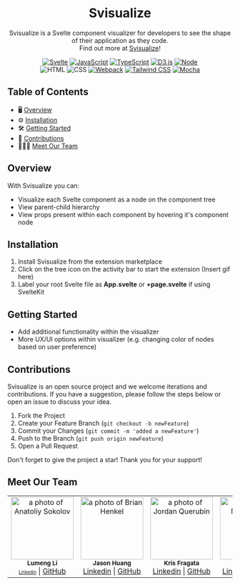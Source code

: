 <div align="center">
   <!-- PROJECT LOGO -->
  <h1 align="center"><b>Svisualize</b></h1>
</div>

<p align="center">
Svisualize is a Svelte component visualizer for developers to see the shape of their application as they code. <br/>Find out more at <a href="">Svisualize</a>!
<br/>
</p>

<div align='center'>

[![Svelte](https://img.shields.io/badge/Svelte-4A4A55?style=for-the-badge&logo=svelte&logoColor=FF3E00)](https://svelte.dev/)
[![JavaScript](https://img.shields.io/badge/javascript-yellow?style=for-the-badge&logo=javascript&logoColor=white)](https://www.javascript.com/)
[![TypeScript](https://img.shields.io/badge/TypeScript-blue?style=for-the-badge&logo=typescript&logoColor=white)](https://www.typescriptlang.org/)
[![D3.js](https://img.shields.io/badge/d3%20js-F9A03C?style=for-the-badge&logo=d3.js&logoColor=white)](https://d3js.org/)
[![Node](https://img.shields.io/badge/-node-339933?style=for-the-badge&logo=node.js&logoColor=white)](https://nodejs.org/en)
<br/>![HTML](https://img.shields.io/badge/HTML5-E34F26?style=for-the-badge&logo=html5&logoColor=white)
![CSS](https://img.shields.io/badge/CSS3-1572B6?style=for-the-badge&logo=css3&logoColor=white)
[![Webpack](https://img.shields.io/badge/Webpack-grey?style=for-the-badge&logo=webpack&logoColor=7DF9FF)](https://jestjs.io/)
[![Tailwind CSS](https://img.shields.io/badge/Tailwind_CSS-grey?style=for-the-badge&logo=tailwind-css&logoColor=38B2AC)](https://tailwindcss.com/)
[![Mocha](https://img.shields.io/badge/Mocha-grey?style=for-the-badge&logo=mocha&logoColor=8D6748)](https://mochajs.org/)

</div>

## Table of Contents

- 🖥️ [Overview](#overview)
- ⚙️ [Installation](#installation)
- 🛠 [Getting Started](#getting-started)
- 🔗 [Contributions](#contributions)
- 👩🏻‍💻 [Meet Our Team](#meet-our-team)

## Overview

With Svisualize you can:

- Visualize each Svelte component as a node on the component tree
- View parent-child hierarchy
- View props present within each component by hovering it's component node

## Installation

1. Install Svisualize from the extension marketplace
2. Click on the tree icon on the activity bar to start the extension
(Insert gif here)
3. Label your root Svelte file as **App.svelte** or **+page.svelte** if using SvelteKit

## Getting Started

- Add additional functionality within the visualizer
- More UX/UI options within visualizer (e.g. changing color of nodes based on user preference)

## Contributions

Svisualize is an open source project and we welcome iterations and contributions. If you have a suggestion, please follow the steps below or open an issue to discuss your idea. 

1. Fork the Project
2. Create your Feature Branch (`git checkout -b newFeature`)
3. Commit your Changes (`git commit -m 'added a newFeature'`)
4. Push to the Branch (`git push origin newFeature`)
5. Open a Pull Request

Don't forget to give the project a star! Thank you for your support!

## Meet Our Team

<table>
  <tr>
    <td align="center">
      <img src="https://github.com/lumengli7.png" width="140px;" alt="a photo of Anatoliy Sokolov"/>
      <br />
      <sub><b>Lumeng Li</b></sub>
      <br />
      <a href="https://www.linkedin.com/in/lumengli/" style="font-size: 10px;">Linkedin</a> |
      <a href="https://github.com/lumengli7">GitHub</a>
    </td>
     <td align="center">
      <img src="https://github.com/itsdayson.png" width="140px;" alt="a photo of Brian Henkel"/>
      <br />
      <sub><b>Jason Huang</b></sub>
      <br />
      <a href="https://www.linkedin.com/in/jasonhswe/">Linkedin</a> |
      <a href="https://github.com/itsdayson">GitHub</a>
    </td> <td align="center">
      <img src="https://github.com/krisfragata.png" width="140px;" alt="a photo of Jordan Querubin"/>
      <br />
      <sub><b>Kris Fragata</b></sub>
      <br />
      <a href="https://www.linkedin.com">Linkedin</a> |
      <a href="https://github.com/krisfragata">GitHub</a>
    </td> <td align="center">
      <img src="https://github.com/calebbelkin.png" width="140px;" alt="a photo of Nathan Peel"/>
      <br />
      <sub><b>Caleb Belkin</b></sub>
      <br />
      <a href="https://www.linkedin.com">Linkedin</a> |
      <a href="https://github.com/calebbelkin">GitHub</a>
    </td>     
  </tr>
</table>

